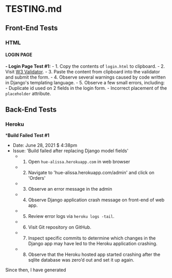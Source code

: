 # TESTING.md

## Front-End Tests

### HTML

#### LOGIN PAGE

**- Login Page Test #1:**
	- 1. Copy the contents of `login.html` to clipboard.
	- 2. Visit [W3 Validator](https://validator.w3.org/nu/#textarea).
	- 3. Paste the content from clipboard into the validator and submit the form.
	- 4. Observe several warnings caused by code written in Django's templating language.
	- 5. Observe a few small errors, including:
		- Duplicate id used on 2 fields in the login form.
		- Incorrect placement of the `placeholder` attribute. 


## Back-End Tests

### Heroku

***Build Failed Test #1**
- Date: June 28, 2021 $ 4:38pm
- Issue: 'Build failed after replacing Django model fields'
	- 1. Open `hue-alissa.herokuapp.com` in web browser
	- 2. Navigate to 'hue-alissa.herokuapp.com/admin' and click on 'Orders'
	- 3. Observe an error message in the admin
	- 4. Observe Django application crash message on front-end of web app.
	- 5. Review error logs via `heroku logs -tail`.
	- 6. Visit Git repository on GitHub.
	- 7. Inspect specific commits to determine which changes in the Django app may have led to the Heroku application crashing.
	- 8. Observe that the Heroku hosted app started crashing after the sqlite database was zero’d out and set it up again.

Since then, I have generated 